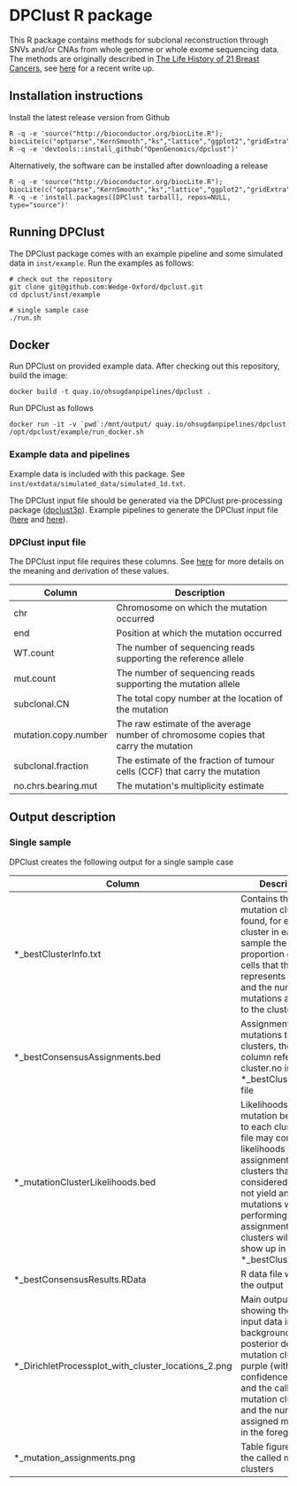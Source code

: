 # DPClust R package

This R package contains methods for subclonal reconstruction through SNVs and/or CNAs from whole genome or whole exome sequencing data. The methods are originally described in [The Life History of 21 Breast Cancers](https://www.ncbi.nlm.nih.gov/pmc/articles/PMC3428864/), see [here](https://www.ncbi.nlm.nih.gov/pubmed/28270531) for a recent write up.

## Installation instructions

Install the latest release version from Github
```
R -q -e 'source("http://bioconductor.org/biocLite.R"); biocLite(c("optparse","KernSmooth","ks","lattice","ggplot2","gridExtra"))'
R -q -e 'devtools::install_github("OpenGenomics/dpclust")'
```

Alternatively, the software can be installed after downloading a release
```
R -q -e 'source("http://bioconductor.org/biocLite.R"); biocLite(c("optparse","KernSmooth","ks","lattice","ggplot2","gridExtra"))'
R -q -e 'install.packages([DPClust tarball], repos=NULL, type="source")'
```

## Running DPClust

The DPClust package comes with an example pipeline and some simulated data in `inst/example`. Run the examples as follows:
```
# check out the repository
git clone git@github.com:Wedge-Oxford/dpclust.git
cd dpclust/inst/example

# single sample case
./run.sh 
```

## Docker

Run DPClust on provided example data. After checking out this repository, build the image:
```
docker build -t quay.io/ohsugdanpipelines/dpclust .
```

Run DPClust as follows
```
docker run -it -v `pwd`:/mnt/output/ quay.io/ohsugdanpipelines/dpclust /opt/dpclust/example/run_docker.sh
```
### Example data and pipelines

Example data is included with this package. See `inst/extdata/simulated_data/simulated_1d.txt`.

The DPClust input file should be generated via the DPClust pre-processing package ([dpclust3p](https://github.com/Wedge-Oxford/dpclust3p)). Example pipelines to generate the DPClust input file ([here](https://github.com/OpenGenomics/dpclust3p/blob/master/inst/example/preproc_pipeline_simple.R) and [here](https://github.com/OpenGenomics/dpclust3p/blob/master/inst/example/preproc_pipeline_caveman.R)).

### DPClust input file

The DPClust input file requires these columns. See [here](https://www.ncbi.nlm.nih.gov/pubmed/28270531) for more details on the meaning and derivation of these values.

|Column|Description|
|---|---|
| chr	| Chromosome on which the mutation occurred |
| end	| Position at which the mutation occurred |
| WT.count	| The number of sequencing reads supporting the reference allele |
| mut.count	| The number of sequencing reads supporting the mutation allele |
| subclonal.CN	| The total copy number at the location of the mutation |
| mutation.copy.number |	The raw estimate of the average number of chromosome copies that carry the mutation |
| subclonal.fraction	| The estimate of the fraction of tumour cells (CCF) that carry the mutation |
| no.chrs.bearing.mut	| The mutation's multiplicity estimate |

## Output description

### Single sample

DPClust creates the following output for a single sample case

|Column|Description|
|---|---|
|*_bestClusterInfo.txt			| Contains the mutation clusters found, for each cluster in each sample the proportion of tumour cells that the cluster represents (CCF) and the number of mutations assigned to the cluster |
|*_bestConsensusAssignments.bed		| Assignment of mutations to clusters, the cluster column refers to the cluster.no in the *_bestClusterInfo.txt file |
|*_mutationClusterLikelihoods.bed | Likelihoods of each mutation belonging to each cluster, this file may contain likelihoods of cluster assignments to clusters that were considered but did not yield any mutations when performing a hard assignment. These clusters will not show up in *_bestClusterInfo.txt |
|*_bestConsensusResults.RData		| R data file with all the output |
|*_DirichletProcessplot_with_cluster_locations_2.png  | Main output figure showing the raw input data in the background, the posterior density of mutation clusters in purple (with blue confidence interval) and the called mutation clusters and the number of assigned mutations in the foreground |
|*_mutation_assignments.png | Table figure showing the called mutation clusters |

